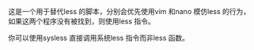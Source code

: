 这是一个用于替代less 的脚本，分别会优先使用vim 和nano 模仿less 的行为，
如果这两个程序没有被找到，则使用less 指令。

你可以使用sysless 直接调用系统less 指令而非less 函数。

